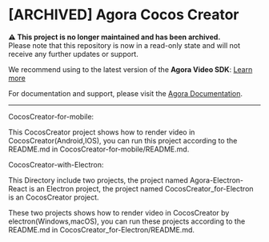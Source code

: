 # [ARCHIVED] Agora Cocos Creator

 **⚠️ This project is no longer maintained and has been archived.**  
Please note that this repository is now in a read-only state and will not receive any further updates or support.

We recommend using to the latest version of the **Agora Video SDK**: [Learn more](https://www.agora.io/en/products/video-call/) 

For documentation and support, please visit the [Agora Documentation](https://docs.agora.io/en/).

---
CocosCreator-for-mobile:

This CocosCreator project shows how to render video in CocosCreator(Android,IOS), you can run this project according to the README.md in CocosCreator-for-mobile/README.md.


CocosCreator-with-Electron:

This Directory include two projects, the project named Agora-Electron-React is an Electron project, the project named CocosCreator_for-Electron is an CocosCreator project.

These two projects shows how to render video in CocosCreator by electron(Windows,macOS), you can run these projects according to the README.md in CocosCreator_for-Electron/README.md.
